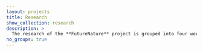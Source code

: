 ```yaml
---
layout: projects
title: Research
show_collection: research
description: >
  The research of the **FutureNature** project is grouped into four work packages 
no_groups: true
---
```

